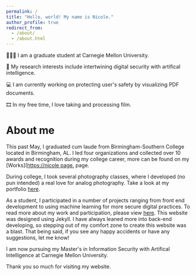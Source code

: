 ```yaml
---
permalink: /
title: "Hello, world! My name is Nicole."
author_profile: true
redirect_from: 
  - /about/
  - /about.html
---
```


👩🏻‍💻 I am a graduate student at Carnegie Mellon University.

🔬 My research interests include intertwining digital security with artifical intelligence.

💻 I am currently working on protecting user's safety by visualizing PDF documents.

🎞️ In my free time, I love taking and processing film.

About me 
======

This past May, I graduated cum laude from Birmingham-Southern College located in Birmingham, AL. I led four organizations and collected over 10 awards and recognition during my college career, more can be found on my [Works]([https://nicole page.](https://nicolevgarduno.github.io/teaching/2014-spring-teaching-1) page.

During college, I took several photography classes, where I developed (no pun intended) a real love for analog photography. Take a look at my portfolio [here](https://nicolevgarduno.github.io/portfolio/). 

As a student, I participated in a number of projects ranging from front end development to using machine learning for more secure digital practices. To read more about my work and participation, please view [here](https://nicolevgarduno.github.io/teaching/2015-spring-teaching-1).
This website was designed using Jekyll. I have always leaned more into back-end developing, so stepping out of my comfort zone to create this website was a blast. That being said, if you see any happy accidents or have any suggestions, let me know! 

I am now pursuing my Master's in Information Security with Artifical Intelligence at Carnegie Mellon University. 

Thank you so much for visiting my website.

